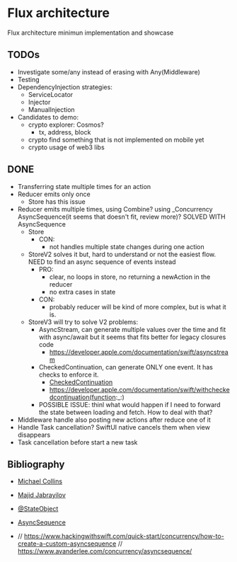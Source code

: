 # Flux architecture

Flux architecture minimun implementation and showcase

## TODOs

* Investigate some/any instead of erasing with Any(Middleware)
* Testing
* DependencyInjection strategies:
  * ServiceLocator
  * Injector
  * ManualInjection
* Candidates to demo:
  * crypto explorer: Cosmos?
    * tx, address, block
  * crypto find something that is not implemented on mobile yet
  * crypto usage of web3 libs

## DONE

* Transferring state multiple times for an action
* Reducer emits only once
  * Store has this issue
* Reducer emits multiple times, using Combine? using _Concurrency AsyncSequence(it seems that doesn't fit, review more)? SOLVED WITH AsyncSequence
  * Store
    * CON:
      * not handles multiple state changes during one action
  * StoreV2 solves it but, hard to understand or not the easiest flow. NEED to find an async sequence of events instead
    * PRO:
      * clear, no loops in store, no returning a newAction in the reducer
      * no extra cases in state
    * CON:
      * probably reducer will be kind of more complex, but is what it is.
  * StoreV3 will try to solve V2 problems:
    * AsyncStream, can generate multiple values over the time and fit with async/await but it seems that fits better for legacy closures code
      * https://developer.apple.com/documentation/swift/asyncstream
    * CheckedContinuation, can generate ONLY one event. It has checks to enforce it.
      * [CheckedContinuation](https://developer.apple.com/documentation/swift/checkedcontinuation)
      * https://developer.apple.com/documentation/swift/withcheckedcontinuation(function:_:)
    * POSSIBLE ISSUE: thinl what would happen if I need to forward the state between loading and fetch. How to deal with that?
* Middleware handle also posting new actions after reduce one of it
* Handle Task cancellation? SwiftUI native cancels them when view disappears
* Task cancellation before start a new task

## Bibliography

* [Michael Collins](https://medium.com/neudesic-innovation/managing-swiftui-state-using-redux-525a8879c1be)
* [Majid Jabrayilov](https://swiftwithmajid.com/2022/02/17/redux-like-state-container-in-swiftui-part5/)
* [@StateObject](https://developer.apple.com/documentation/swiftui/stateobject)
* [AsyncSequence](https://www.avanderlee.com/concurrency/asyncsequence)

* // https://www.hackingwithswift.com/quick-start/concurrency/how-to-create-a-custom-asyncsequence
// https://www.avanderlee.com/concurrency/asyncsequence/
<!-- 
https://github.com/krasimir/react-in-patterns/tree/master/book/chapter-08
https://www.raywenderlich.com/22096649-getting-a-redux-vibe-into-swiftui
https://www.swiftbeta.com/arquitectura-redux-en-swiftui/
Multiple chained actions + Combine + Concurrency https://swiftwithmajid.com/2022/02/17/redux-like-state-container-in-swiftui-part5/
 -->

